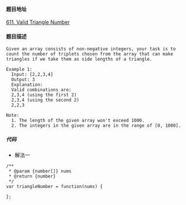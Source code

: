 #### 题目地址
[611. Valid Triangle Number](https://leetcode.com/problems/valid-triangle-number/)
#### 题目描述
```
Given an array consists of non-negative integers, your task is to count the number of triplets chosen from the array that can make triangles if we take them as side lengths of a triangle.

Example 1:
  Input: [2,2,3,4]
  Output: 3
  Explanation:
  Valid combinations are: 
  2,3,4 (using the first 2)
  2,3,4 (using the second 2)
  2,2,3

Note:
  1. The length of the given array won't exceed 1000.
  2. The integers in the given array are in the range of [0, 1000].
```

##### 代码

- 解法一
```
/**
 * @param {number[]} nums
 * @return {number}
 */
var triangleNumber = function(nums) {
    
};
```
